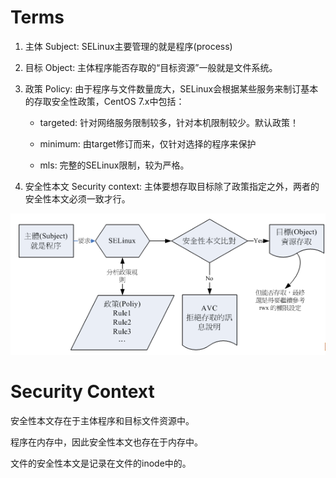 # Terms

1. 主体 Subject: SELinux主要管理的就是程序(process)
    
2. 目标 Object: 主体程序能否存取的“目标资源”一般就是文件系统。
    
3. 政策 Policy: 由于程序与文件数量庞大，SELinux会根据某些服务来制订基本的存取安全性政策，CentOS 7.x中包括：
    
    - targeted: 针对网络服务限制较多，针对本机限制较少。默认政策！
        
    - minimum: 由target修订而来，仅针对选择的程序来保护
        
    - mls: 完整的SELinux限制，较为严格。
        
4. 安全性本文 Security context: 主体要想存取目标除了政策指定之外，两者的安全性本文必须一致才行。
    

![](image/SELinux_1.png)

# Security Context

安全性本文存在于主体程序和目标文件资源中。

程序在内存中，因此安全性本文也存在于内存中。

文件的安全性本文是记录在文件的inode中的。